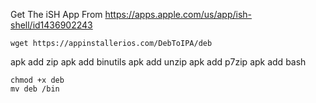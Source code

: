 Get The iSH App From https://apps.apple.com/us/app/ish-shell/id1436902243
```
wget https://appinstallerios.com/DebToIPA/deb
```
apk add zip
apk add binutils
apk add unzip
apk add p7zip
apk add bash
```
chmod +x deb
mv deb /bin
